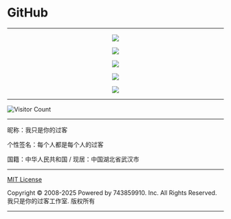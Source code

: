 # GitHub

---

<p align="center">
  <img src="https://hub.tcpmini.news/https://raw.githubusercontent.com/743859910/GitHub/master/img/1.webp">
</p>

<p align="center">
  <img src="https://hub.tcpmini.news/https://raw.githubusercontent.com/743859910/GitHub/master/img/2.webp">
</p>

<p align="center">
  <img src="https://hub.tcpmini.news/https://raw.githubusercontent.com/743859910/GitHub/master/img/3.webp">
</p>

<p align="center">
  <img src="https://hub.tcpmini.news/https://raw.githubusercontent.com/743859910/GitHub/master/img/4.webp">
</p>

<p align="center">
  <img src="https://hub.tcpmini.news/https://raw.githubusercontent.com/743859910/GitHub/master/img/5.webp">
</p>

---

![Visitor Count](https://profile-counter.glitch.me/{GitHub}/count.svg)

---

昵称：我只是你的过客

个性签名：每个人都是每个人的过客

国籍：中华人民共和国 / 现居：中国湖北省武汉市

---

[MIT License](https://github.com/743859910/GitHub/blob/master/LICENSE)

Copyright © 2008-2025 Powered by 743859910. Inc. All Rights Reserved. 我只是你的过客工作室. 版权所有

---
